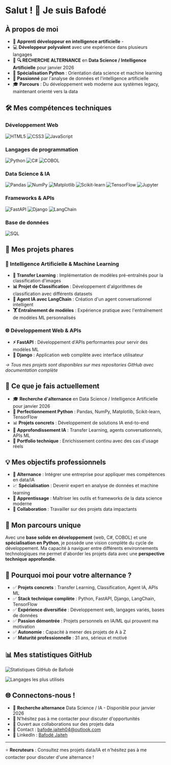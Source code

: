 # Salut ! 👋 Je suis Bafodé

## À propos de moi
- 🎯 **Apprenti développeur en intelligence artificielle** - 
- 💻 **Développeur polyvalent** avec une  expérience dans plusieurs langages
- 🚀 **🔍 RECHERCHE ALTERNANCE** en **Data Science / Intelligence Artificielle** pour janvier 2026
- 🐍 **Spécialisation Python** : Orientation data science et machine learning
- 🌟 **Passionné** par l'analyse de données et l'intelligence artificielle
- 🎓 **Parcours** : Du développement web moderne aux systèmes legacy, maintenant orienté vers la data

## 🛠️ Mes compétences techniques

### Développement Web
![HTML5](https://img.shields.io/badge/HTML5-E34F26?style=for-the-badge&logo=html5&logoColor=white)
![CSS3](https://img.shields.io/badge/CSS3-1572B6?style=for-the-badge&logo=css3&logoColor=white)
![JavaScript](https://img.shields.io/badge/JavaScript-F7DF1E?style=for-the-badge&logo=javascript&logoColor=black)

### Langages de programmation
![Python](https://img.shields.io/badge/Python-3776AB?style=for-the-badge&logo=python&logoColor=white)
![C#](https://img.shields.io/badge/C%23-239120?style=for-the-badge&logo=c-sharp&logoColor=white)
![COBOL](https://img.shields.io/badge/COBOL-005CA5?style=for-the-badge&logo=cobol&logoColor=white)

### Data Science & IA
![Pandas](https://img.shields.io/badge/Pandas-150458?style=for-the-badge&logo=pandas&logoColor=white)
![NumPy](https://img.shields.io/badge/NumPy-013243?style=for-the-badge&logo=numpy&logoColor=white)
![Matplotlib](https://img.shields.io/badge/Matplotlib-11557c?style=for-the-badge&logo=matplotlib&logoColor=white)
![Scikit-learn](https://img.shields.io/badge/Scikit--learn-F7931E?style=for-the-badge&logo=scikit-learn&logoColor=white)
![TensorFlow](https://img.shields.io/badge/TensorFlow-FF6F00?style=for-the-badge&logo=tensorflow&logoColor=white)
![Jupyter](https://img.shields.io/badge/Jupyter-F37626?style=for-the-badge&logo=jupyter&logoColor=white)

### Frameworks & APIs
![FastAPI](https://img.shields.io/badge/FastAPI-009688?style=for-the-badge&logo=fastapi&logoColor=white)
![Django](https://img.shields.io/badge/Django-092E20?style=for-the-badge&logo=django&logoColor=white)
![LangChain](https://img.shields.io/badge/LangChain-1C3C3C?style=for-the-badge&logo=langchain&logoColor=white)

### Base de données
![SQL](https://img.shields.io/badge/SQL-4479A1?style=for-the-badge&logo=mysql&logoColor=white)

## 🎯 Mes projets phares

### 🤖 Intelligence Artificielle & Machine Learning
- **🔄 Transfer Learning** : Implémentation de modèles pré-entraînés pour la classification d'images
- **📊 Projet de Classification** : Développement d'algorithmes de classification avec différents datasets
- **🧠 Agent IA avec LangChain** : Création d'un agent conversationnel intelligent
- **🏋️ Entraînement de modèles** : Expérience pratique avec l'entraînement de modèles ML personnalisés

### 🌐 Développement Web & APIs
- **⚡ FastAPI** : Développement d'APIs performantes pour servir des modèles ML
- **🎯 Django** : Application web complète avec interface utilisateur

*→ Tous mes projets sont disponibles sur mes repositories GitHub avec documentation complète*

## 🚀 Ce que je fais actuellement
- 🎓 **Recherche d'alternance** en Data Science / Intelligence Artificielle pour janvier 2026
- 🐍 **Perfectionnement Python** : Pandas, NumPy, Matplotlib, Scikit-learn, TensorFlow
- 📊 **Projets concrets** : Développement de solutions IA end-to-end
- 🤖 **Approfondissement IA** : Transfer Learning, agents conversationnels, APIs ML
- 💼 **Portfolio technique** : Enrichissement continu avec des cas d'usage réels

## 💡 Mes objectifs professionnels
- 🎯 **Alternance** : Intégrer une entreprise pour appliquer mes compétences en data/IA
- 📈 **Spécialisation** : Devenir expert en analyse de données et machine learning
- 🌱 **Apprentissage** : Maîtriser les outils et frameworks de la data science moderne
- 🤝 **Collaboration** : Travailler sur des projets data impactants

## 💼 Mon parcours unique
Avec une **base solide en développement** (web, C#, COBOL) et une **spécialisation en Python**, je possède une vision complète du cycle de développement. Ma capacité à naviguer entre différents environnements technologiques me permet d'aborder les projets data avec une **perspective technique approfondie**.

## 🎯 Pourquoi moi pour votre alternance ?
- ✅ **Projets concrets** : Transfer Learning, Classification, Agent IA, APIs ML
- ✅ **Stack technique complète** : Python, FastAPI, Django, LangChain, TensorFlow
- ✅ **Expérience diversifiée** : Développement web, langages variés, bases de données
- ✅ **Passion démontrée** : Projets personnels en IA/ML qui prouvent ma motivation
- ✅ **Autonomie** : Capacité à mener des projets de A à Z
- ✅ **Maturité professionnelle** : 31 ans, sérieux et motivé

## 📊 Mes statistiques GitHub
![Statistiques GitHub de Bafodé](https://github-readme-stats.vercel.app/api?username=bafode&show_icons=true&theme=radical)

![Langages les plus utilisés](https://github-readme-stats.vercel.app/api/top-langs/?username=bafode&layout=compact&theme=radical)

## 🌐 Connectons-nous !
- 💼 **Recherche alternance** Data Science / IA - Disponible pour janvier 2026
- 💬 N'hésitez pas à me contacter pour discuter d'opportunités
- 🤝 Ouvert aux collaborations sur des projets data
- 📧 Contact : bafode.jaiteh04@outlook.com
- 💼 LinkedIn : [Bafodé Jaiteh](https://www.linkedin.com/in/bafod%C3%A9-jaiteh-87a48b195/)

---
⭐ **Recruteurs** : Consultez mes projets data/IA et n'hésitez pas à me contacter pour discuter d'une alternance !
